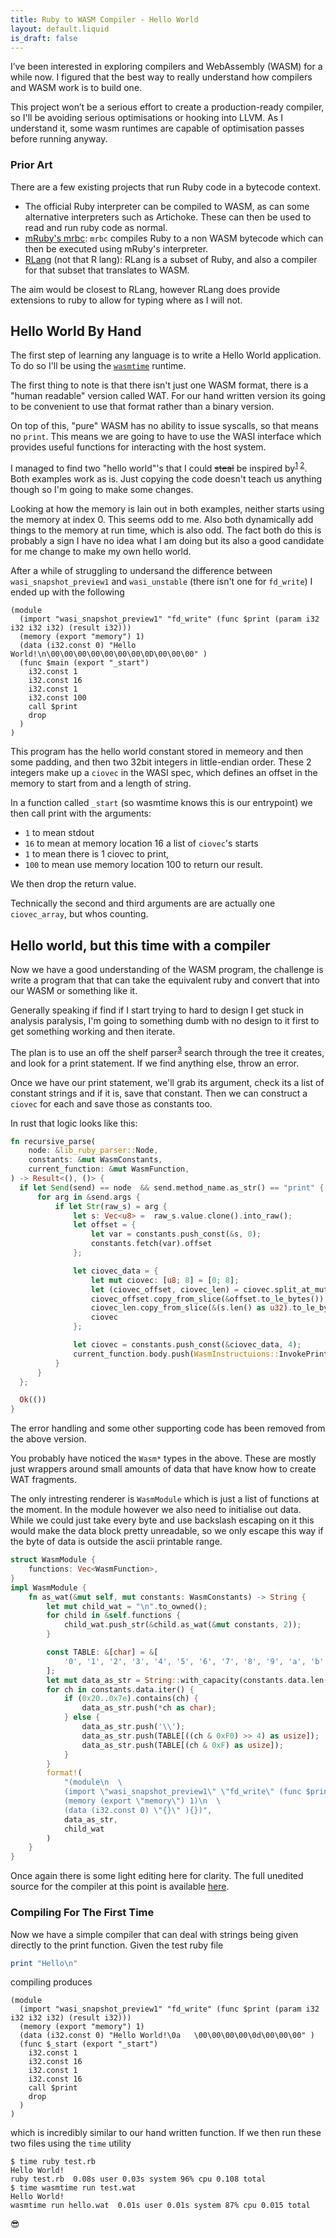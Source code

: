 ```yaml
---
title: Ruby to WASM Compiler - Hello World
layout: default.liquid
is_draft: false
---
```

I’ve been interested in exploring compilers and WebAssembly (WASM) for a while now. I figured that the best way to really understand how compilers and WASM work is to build one.

This project won’t be a serious effort to create a production-ready compiler, so I'll be avoiding serious optimisations or hooking into LLVM. As I understand it, some wasm runtimes are capable of optimisation passes before running anyway.

### Prior Art
There are a few existing projects that run Ruby code in a bytecode context.

* The official Ruby interpreter can be compiled to WASM, as can some alternative interpreters such as Artichoke. These can then be used to read and run ruby code as normal.
* [mRuby's mrbc](https://github.com/mruby/mruby): `mrbc` compiles Ruby to a non WASM bytecode which can then be executed using mRuby's interpreter.
* [RLang](https://github.com/ljulliar/rlang) (not that R lang): RLang is a subset of Ruby, and also a compiler for that subset that translates to WASM.

The aim would be closest to RLang, however RLang does provide extensions to ruby to allow for typing where as I will not.
## Hello World By Hand

The first step of learning any language is to write a Hello World application. To do so I'll be using the [`wasmtime`](https://wasmtime.dev/) runtime.

The first thing to note is that there isn't just one WASM format, there is a "human readable" version called WAT. For our hand written version its going to be convenient to use that format rather than a binary version.

On top of this, "pure" WASM has no ability to issue syscalls, so that means no `print`. This means we are going to have to use the WASI interface which provides useful functions for interacting with the host system.

I managed to find two "hello world"'s that I could <strike>steal</strike> be inspired by<sup>[1](https://github.com/danbev/learning-wasi/blob/6f4543fc1c6e9908b4fb6bebf64ff408ed9b7576/src/fd_write.wat) [2](https://blog.dkwr.de/development/wasi-load-fd-write/)</sup>. Both examples work as is. Just copying the code doesn't teach us anything though so I'm going to make some changes.

Looking at how the memory is lain out in both examples, neither starts using the memory at index 0. This seems odd to me. Also both dynamically add things to the memory at run time, which is also odd. The fact both do this is probably a sign I have no idea what I am doing but its also a good candidate for me change to make my own hello world.

After a while of struggling to undersand the difference between `wasi_snapshot_preview1` and `wasi_unstable` (there isn't one for `fd_write`) I ended up with the following
```wat
(module
  (import "wasi_snapshot_preview1" "fd_write" (func $print (param i32 i32 i32 i32) (result i32)))
  (memory (export "memory") 1)
  (data (i32.const 0) "Hello World!\n\00\00\00\00\00\00\00\0D\00\00\00" )
  (func $main (export "_start")
    i32.const 1
    i32.const 16
    i32.const 1
    i32.const 100
    call $print
    drop
  )
)
```

This program has the hello world constant stored in memeory and then some padding, and then two 32bit integers in little-endian order. These 2 integers make up a `ciovec` in the WASI spec, which defines an offset in the memory to start from and a length of string.

In a function called `_start` (so wasmtime knows this is our entrypoint) we then call print with the arguments:
 -  `1` to mean stdout
 - `16` to mean at memory location 16 a list of `ciovec`'s starts
 - `1` to mean there is 1 ciovec to print,
 - `100` to mean use memory location 100 to return our result.

We then drop the return value.

Technically the second and third arguments are are actually one `ciovec_array`, but whos counting.

## Hello world, but this time with a compiler

Now we have a good understanding of the WASM program, the challenge is write a program that that can take the equivalent ruby and convert that into our WASM or something like it.

Generally speaking if find if I start trying to hard to design I get stuck in analysis paralysis, I'm going to something dumb with no design to it first to get something working and then iterate.

The plan is to use an off the shelf parser<sup>[3](https://github.com/lib-ruby-parser/lib-ruby-parser)</sup> search through the tree it creates, and look for a print statement. If we find anything else, throw an error.

Once we have our print statement, we'll grab its argument, check its a list of constant strings and if it is, save that constant. Then we can construct a `ciovec` for each and save those as constants too.

In rust that logic looks like this:
```rust
fn recursive_parse(
    node: &lib_ruby_parser::Node,
    constants: &mut WasmConstants,
    current_function: &mut WasmFunction,
) -> Result<(), ()> {
  if let Send(send) == node  && send.method_name.as_str() == "print" {
      for arg in &send.args {
          if let Str(raw_s) = arg {
              let s: Vec<u8> =  raw_s.value.clone().into_raw();
              let offset = {
                  let var = constants.push_const(&s, 0);
                  constants.fetch(var).offset
              };

              let ciovec_data = {
                  let mut ciovec: [u8; 8] = [0; 8];
                  let (ciovec_offset, ciovec_len) = ciovec.split_at_mut(4);
                  ciovec_offset.copy_from_slice(&offset.to_le_bytes());
                  ciovec_len.copy_from_slice(&(s.len() as u32).to_le_bytes());
                  ciovec
              };

              let ciovec = constants.push_const(&ciovec_data, 4);
              current_function.body.push(WasmInstructuions::InvokePrint { variable: ciovec })
          }
      }
  };

  Ok(())
}
```

The error handling and some other supporting code has been removed from the above version.

You probably have noticed the `Wasm*` types in the above. These are mostly just wrappers around small amounts of data that have know how to create WAT fragments.

The only intresting renderer is `WasmModule` which is just a list of functions at the moment. In the module however we also need to initialise out data. While we could just take every byte and use backslash escaping on it this would make the data block pretty unreadable, so we only escape this way if the byte of data is outside the ascii printable range.
```rust
struct WasmModule {
    functions: Vec<WasmFunction>,
}
impl WasmModule {
    fn as_wat(&mut self, mut constants: WasmConstants) -> String {
        let mut child_wat = "\n".to_owned();
        for child in &self.functions {
            child_wat.push_str(&child.as_wat(&mut constants, 2));
        }

        const TABLE: &[char] = &[
            '0', '1', '2', '3', '4', '5', '6', '7', '8', '9', 'a', 'b', 'c', 'd', 'e', 'f',
        ];
        let mut data_as_str = String::with_capacity(constants.data.len() * 3);
        for ch in constants.data.iter() {
            if (0x20..0x7e).contains(ch) {
                data_as_str.push(*ch as char);
            } else {
                data_as_str.push('\\');
                data_as_str.push(TABLE[((ch & 0xF0) >> 4) as usize]);
                data_as_str.push(TABLE[(ch & 0xF) as usize]);
            }
        }
        format!(
            "(module\n  \
            (import \"wasi_snapshot_preview1\" \"fd_write\" (func $print (param i32 i32 i32 i32) (result i32)))\n  \
            (memory (export \"memory\") 1)\n  \
            (data (i32.const 0) \"{}\" ){})",
            data_as_str,
            child_wat
        )
    }
}
```
Once again there is some light editing here for clarity. The full unedited source for the compiler at this point is available [here](https://github.com/xulaus/ruby2wasm/blob/6719c89/src/main.rs).

### Compiling For The First Time
Now we have a simple compiler that can deal with strings being given directly to the print function. Given the test ruby file
```ruby
print "Hello\n"
```
compiling produces
```wat
(module
  (import "wasi_snapshot_preview1" "fd_write" (func $print (param i32 i32 i32 i32) (result i32)))
  (memory (export "memory") 1)
  (data (i32.const 0) "Hello World!\0a   \00\00\00\00\0d\00\00\00" )
  (func $_start (export "_start")
    i32.const 1
    i32.const 16
    i32.const 1
    i32.const 16
    call $print
    drop
  )
)
```
which is incredibly similar to our hand written function. If we then run these two files using the `time` utility
```
$ time ruby test.rb
Hello World!
ruby test.rb  0.08s user 0.03s system 96% cpu 0.108 total
$ time wasmtime run test.wat
Hello World!
wasmtime run hello.wat  0.01s user 0.01s system 87% cpu 0.015 total
```
😎
